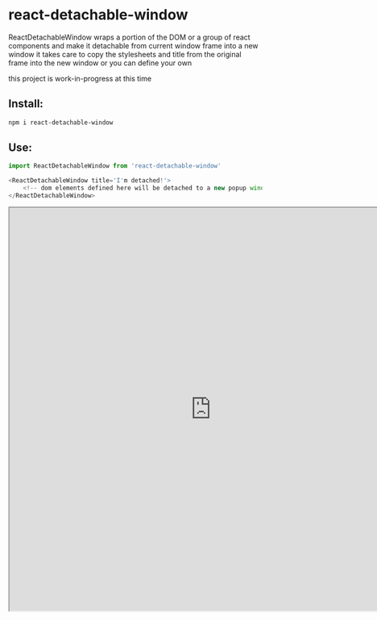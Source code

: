 # react-detachable-window
ReactDetachableWindow wraps a portion of the DOM or a group of react components and make it detachable from current window frame into a new window
it takes care to copy the stylesheets and title from the original frame into the new window or you can define your own

this project is work-in-progress at this time

## Install:

```bash
npm i react-detachable-window
```


## Use:

```javascript
import ReactDetachableWindow from 'react-detachable-window'
```

```javascript
<ReactDetachableWindow title='I'm detached!'>
    <!-- dom elements defined here will be detached to a new popup window -->
</ReactDetachableWindow>
```

<iframe width="800" height="800" src="https://eetay.github.io/react-detachable-window/">

## TODO List
* add property to define the buttons for detaching and re-attaching
* copy complete set of attributes from original window into the new popup
* allow property to define a containing DOM for the new popup

